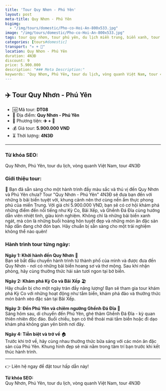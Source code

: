 ```yaml
---
title: 'Tour Quy Nhơn - Phú Yên'
layout: post
meta-title: Quy Nhơn - Phú Yên
bigimg:
  - "/img/tours/domestic/Pho-co-Hoi-An-800x533.jpg"
image: "/img/tours/domestic/Pho-co-Hoi-An-800x533.jpg"
tags: tour quy nhơn, tour phú yên, du lịch miền trung, biển xanh, tour nội địa
categories: [tours#domestic]
transport: "✈️ + 🚌"
location: Quy Nhơn - Phú Yên
duration: 4N3Đ
discount: 9
price: 5.900.000
description: "### Meta Description:"
keywords: "Quy Nhơn, Phú Yên, tour du lịch, vòng quanh Việt Nam, tour 4N3Đ"
---
```


## ✈️ Tour Quy Nhơn - Phú Yên

- 🆔 Mã tour: **DT08**
- 📍 Địa điểm: **Quy Nhơn - Phú Yên**
- 🚗 Phương tiện: **✈️ + 🚌**
- 💰 Giá tour: **5.900.000 VND**
- ⏳ Thời lượng: **4N3Đ**

---

### Từ khóa SEO:
Quy Nhơn, Phú Yên, tour du lịch, vòng quanh Việt Nam, tour 4N3Đ

### Giới thiệu tour:
🌊 Bạn đã sẵn sàng cho một hành trình đầy màu sắc và thú vị đến Quy Nhơn và Phú Yên chưa? Tour "Quy Nhơn - Phú Yên" 4N3Đ sẽ đưa bạn đến với những b bãi biển tuyệt vời, khung cảnh nên thơ cùng nền ẩm thực phong phú của miền Trung. Với giá chỉ 5.900.000 VND, bạn sẽ có cơ hội khám phá những điểm đến nổi tiếng như Kỳ Co, Bãi Xếp, và Ghềnh Đá Đĩa cùng hướng dẫn viên nhiệt tình, giàu kinh nghiệm. Không chỉ là những bãi biển xanh ngát, mà còn là những buổi hoàng hôn tuyệt đẹp và những món ăn đặc sản hấp dẫn đang chờ đón bạn. Hãy chuẩn bị sẵn sàng cho một trải nghiệm không thể nào quên!

### Hành trình tour từng ngày:
**Ngày 1: Khởi hành đến Quy Nhơn** 🌅  
Bạn sẽ bắt đầu chuyến hành trình từ thành phố của mình và được đưa đến Quy Nhơn - nơi có những bãi biển hoang sơ và thơ mộng. Sau khi nhận phòng, hãy cùng thưởng thức hải sản tươi ngon tại bờ biển.

**Ngày 2: Khám phá Kỳ Co và Bãi Xếp** 🏖️  
Hãy chuẩn bị cho một ngày tràn đầy năng lượng! Bạn sẽ tham gia tour khám phá Kỳ Co với những hoạt động như tắm biển, khám phá đảo và thưởng thức món bánh xèo đặc sản tại Bãi Xếp.

**Ngày 3: Đến Phú Yên và chiêm ngưỡng Ghềnh Đá Đĩa** 🌊  
Sáng hôm sau, di chuyển đến Phú Yên, ghé thăm Ghềnh Đá Đĩa - kỳ quan thiên nhiên độc đáo. Buổi chiều, bạn có thể thoải mái tắm biển hoặc đi dạo khám phá không gian yên bình nơi đây.

**Ngày 4: Tiễn biệt và trở về** 🏠  
Trước khi trở về, hãy cùng nhau thưởng thức bữa sáng với các món ăn đặc sản của Phú Yên. Khung hình đẹp sẽ mãi nằm trong tâm trí bạn trước khi kết thúc hành trình.

---

👉 Liên hệ ngay để đặt tour hấp dẫn này!

**Từ khóa SEO:**  
Quy Nhơn, Phú Yên, tour du lịch, vòng quanh Việt Nam, tour 4N3Đ

